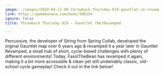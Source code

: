 ```yaml
---
image: ./images/2024-04-11-00-throwback-thursday-019-gauntlet-re-revamped.png
link: https://gamebanana.com/mods/506254
ignore: false
title: Throwback Thursday 019 - Gauntlet (Re)Revamped

---
```


Percussive, the developer of String from Spring Collab, developed the orginal Gauntlet map over 6 years ago & revamped it a year later in Gauntlet Revamped, a small hub of short, cycle-based challenges with plenty of different environments! Today, FasolTheBean has revamped it again, making it a bit more accessible & clean yet still undeniably classic, old-school cycle gameplay! Check it out in the link below!